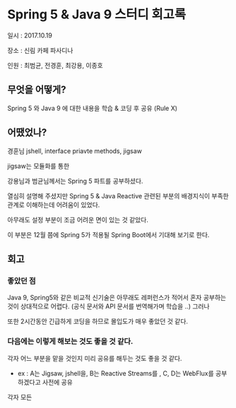 # Spring 5 & Java 9 스터디 회고록

일시 : 2017.10.19

장소 : 신림 카페 파사디나

인원 : 최범균, 전경훈, 최강용, 이종호

## 무엇을 어떻게?

Spring 5 와 Java 9 에 대한 내용을 학습 & 코딩 후 공유 (Rule X)

## 어땠었나?

경훈님 jshell, interface priavte methods, jigsaw 

jigsaw는 모듈화를 통한 


강용님과 범균님께서는 Spring 5 파트를 공부하셨다.

열심히 설명해 주셨지만 Spring 5 & Java Reactive 관련된 부분의 배경지식이 부족한 관계로 이해하는데 어려움이 있었다. 

아무래도 설정 부분이 조금 어려운 면이 있는 것 같았다.

이 부분은 12월 쯤에 Spring 5가 적용될 Spring Boot에서 기대해 보기로 한다.

## 회고

### 좋았던 점

Java 9, Spring5와 같은 비교적 신기술은 아무래도 레퍼런스가 적어서 혼자 공부하는 것이 상대적으로 어렵다. (공식 문서와 API 문서를 번역해가며 학습을 ..)
그러나 

또한 2시간동안 긴급하게 코딩을 하므로 몰입도가 매우 좋았던 것 같다.

### 다음에는 이렇게 해보는 것도 좋을 것 같다.

각자 어느 부분을 맡을 것인지 미리 공유를 해두는 것도 좋을 것 같다.
- ex : A는 Jigsaw, jshell을, B는 Reactive Streams를 , C, D는 WebFlux를 공부하겠다고 사전에 공유



각자 모든
